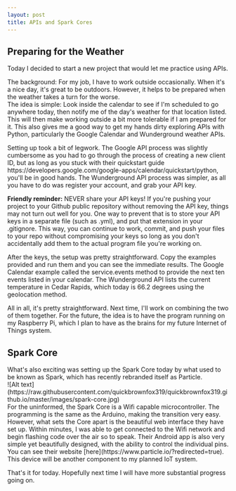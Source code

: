 ```yaml
---
layout: post
title: APIs and Spark Cores
---
```

<h2>Preparing for the Weather</h2>
Today I decided to start a new project that would let me practice using APIs.

<p>The background: For my job, I have to work outside occasionally. When it's a nice day, it's great to be outdoors. However, it helps to be prepared when the weather takes a turn for the worse.<br>
The idea is simple: Look inside the calendar to see if I'm scheduled to go anywhere today, then notify me of the day's weather for that location listed. This will then make working outside a bit more tolerable if I am prepared for it.
This also gives me a good way to get my hands dirty exploring APIs with Python, particularly the Google Calendar and Wunderground weather APIs.</p>

<p>Setting up took a bit of legwork. The Google API process was slightly cumbersome as you had to go through the process of creating a new client ID, but as long as you stuck with their quickstart guide https://developers.google.com/google-apps/calendar/quickstart/python, you'll be in good hands. The Wunderground API process was simpler, as all you have to do was register your account, and grab your API key.</p>

<p><b>Friendly reminder:</b> NEVER share your API keys! If you're pushing your project to your Github public repository without removing the API key, things may not turn out well for you. One way to prevent that is to store your API keys in a separate file (such as .yml), and put that extension in your .gitignore. This way, you can continue to work, commit, and push your files to your repo without compromising your keys so long as you don't accidentally add them to the actual program file you're working on.</p>

<p>After the keys, the setup was pretty straightforward. Copy the examples provided and run them and you can see the immediate results. The Google Calendar example called the service.events method to provide the next ten events listed in your calendar. The Wunderground API lists the current temperature in Cedar Rapids, which today is 66.2 degrees using the geolocation method.

All in all, it's pretty straightforward. Next time, I'll work on combining the two of them together. For the future, the idea is to have the program running on my Raspberry Pi, which I plan to have as the brains for my future Internet of Things system.

<h2>Spark Core</h2>
<p>What's also exciting was setting up the Spark Core today by what used to be known as Spark, which has recently rebranded itself as Particle.<br>
![Alt text](https://raw.githubusercontent.com/quickbrownfox319/quickbrownfox319.github.io/master/images/spark-core.jpg)</br>
For the uninformed, the Spark Core is a Wifi capable microcontroller. The programming is the same as the Arduino, making the transition very easy. However, what sets the Core apart is the beautiful web interface they have set up. Within minutes, I was able to get connected to the Wifi network and begin flashing code over the air so to speak. Their Android app is also very simple yet beautifully designed, with the ability to control the individual pins. You can see their website [here](https://www.particle.io/?redirected=true). This device will be another component to my planned IoT system.

That's it for today. Hopefully next time I will have more substantial progress going on.
